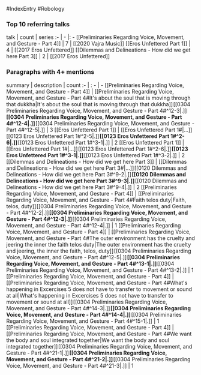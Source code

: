 #IndexEntry #Robology

### Top 10 referring talks
talk | count | series
:- | - |: -
[[Preliminaries Regarding Voice, Movement, and Gesture - Part 4]] | 7 | [[2020 Vajra Music]]
[[Eros Unfettered Part 1]] | 4 | [[2017 Eros Unfettered]]
[[Dilemmas and Delineations - How did we get here Part 3]] | 2 | [[2017 Eros Unfettered]]

### Paragraphs with 4+ mentions
summary | description | count
:- | : - | -
[[Preliminaries Regarding Voice, Movement, and Gesture - Part 4]] | [[Preliminaries Regarding Voice, Movement, and Gesture - Part 4#It's about the soul that is moving through that dukkha\|It's about the soul that is moving through that dukkha]] [[0304 Preliminaries Regarding Voice, Movement, and Gesture - Part 4#^12-3\|.]] **[[0304 Preliminaries Regarding Voice, Movement, and Gesture - Part 4#^12-4\|.]]** [[0304 Preliminaries Regarding Voice, Movement, and Gesture - Part 4#^12-5\|.]] | 3
[[Eros Unfettered Part 1]] | [[Eros Unfettered Part 1#\|...]] [[0123 Eros Unfettered Part 1#^2-5\|.]] **[[0123 Eros Unfettered Part 1#^2-6\|.]]** [[0123 Eros Unfettered Part 1#^3-1\|.]] | 2
[[Eros Unfettered Part 1]] | [[Eros Unfettered Part 1#\|...]] [[0123 Eros Unfettered Part 1#^2-6\|.]] **[[0123 Eros Unfettered Part 1#^3-1\|.]]** [[0123 Eros Unfettered Part 1#^3-2\|.]] | 2
[[Dilemmas and Delineations - How did we get here Part 3]] | [[Dilemmas and Delineations - How did we get here Part 3#\|...]] [[0120 Dilemmas and Delineations - How did we get here Part 3#^9-2\|.]] **[[0120 Dilemmas and Delineations - How did we get here Part 3#^9-3\|.]]** [[0120 Dilemmas and Delineations - How did we get here Part 3#^9-4\|.]] | 2
[[Preliminaries Regarding Voice, Movement, and Gesture - Part 4]] | [[Preliminaries Regarding Voice, Movement, and Gesture - Part 4#Faith telos duty\|Faith, telos, duty]] [[0304 Preliminaries Regarding Voice, Movement, and Gesture - Part 4#^12-2\|.]] **[[0304 Preliminaries Regarding Voice, Movement, and Gesture - Part 4#^12-3\|.]]** [[0304 Preliminaries Regarding Voice, Movement, and Gesture - Part 4#^12-4\|.]] | 1
[[Preliminaries Regarding Voice, Movement, and Gesture - Part 4]] | [[Preliminaries Regarding Voice, Movement, and Gesture - Part 4#The outer environment has the cruelty and jeering the inner the faith telos duty\|The outer environment has the cruelty and jeering, the inner the faith, telos, duty]] [[0304 Preliminaries Regarding Voice, Movement, and Gesture - Part 4#^12-5\|.]] **[[0304 Preliminaries Regarding Voice, Movement, and Gesture - Part 4#^13-1\|.]]** [[0304 Preliminaries Regarding Voice, Movement, and Gesture - Part 4#^13-2\|.]] | 1
[[Preliminaries Regarding Voice, Movement, and Gesture - Part 4]] | [[Preliminaries Regarding Voice, Movement, and Gesture - Part 4#What's happening in Excercises 5 does not have to transfer to movement or sound at all\|What's happening in Excercises 5 does not have to transfer to movement or sound at all]] [[0304 Preliminaries Regarding Voice, Movement, and Gesture - Part 4#^14-3\|.]] **[[0304 Preliminaries Regarding Voice, Movement, and Gesture - Part 4#^14-4\|.]]** [[0304 Preliminaries Regarding Voice, Movement, and Gesture - Part 4#^15-1\|.]] | 1
[[Preliminaries Regarding Voice, Movement, and Gesture - Part 4]] | [[Preliminaries Regarding Voice, Movement, and Gesture - Part 4#We want the body and soul integrated together\|We want the body and soul integrated together]] [[0304 Preliminaries Regarding Voice, Movement, and Gesture - Part 4#^21-1\|.]] **[[0304 Preliminaries Regarding Voice, Movement, and Gesture - Part 4#^21-2\|.]]** [[0304 Preliminaries Regarding Voice, Movement, and Gesture - Part 4#^21-3\|.]] | 1

